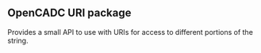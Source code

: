 ## OpenCADC URI package

Provides a small API to use with URIs for access to different
portions of the string.

